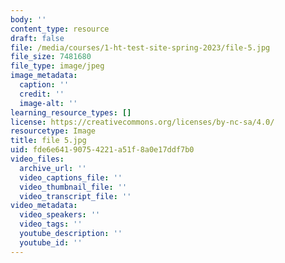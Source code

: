 ```yaml
---
body: ''
content_type: resource
draft: false
file: /media/courses/1-ht-test-site-spring-2023/file-5.jpg
file_size: 7481680
file_type: image/jpeg
image_metadata:
  caption: ''
  credit: ''
  image-alt: ''
learning_resource_types: []
license: https://creativecommons.org/licenses/by-nc-sa/4.0/
resourcetype: Image
title: file 5.jpg
uid: fde6e641-9075-4221-a51f-8a0e17ddf7b0
video_files:
  archive_url: ''
  video_captions_file: ''
  video_thumbnail_file: ''
  video_transcript_file: ''
video_metadata:
  video_speakers: ''
  video_tags: ''
  youtube_description: ''
  youtube_id: ''
---
```

